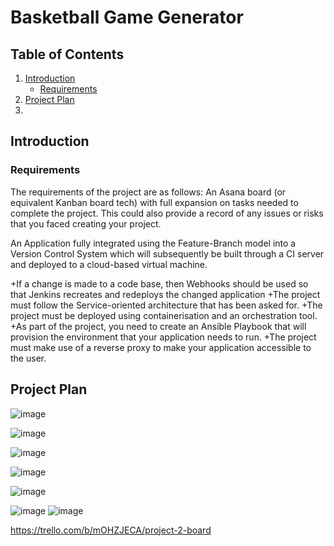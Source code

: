 # Basketball Game Generator


## Table of Contents

1. [Introduction](https://github.com/umayr12/SFIA2#Introduction)
    + [Requirements](https://github.com/umayr12/SFIA2#requirements)
2. [Project Plan](https://github.com/umayr12/SFIA2#project-plan)
3. 


## Introduction
### Requirements
The requirements of the project are as follows:
An Asana board (or equivalent Kanban board tech) with full expansion on tasks needed to complete the project. This could also provide a record of any issues or risks that you faced creating your project.

An Application fully integrated using the Feature-Branch model into a Version Control System which will subsequently be built through a CI server and deployed to a cloud-based virtual machine.

+If a change is made to a code base, then Webhooks should be used so that Jenkins recreates and redeploys the changed application
+The project must follow the Service-oriented architecture that has been asked for.
+The project must be deployed using containerisation and an orchestration tool.
+As part of the project, you need to create an Ansible Playbook that will provision the environment that your application needs to run.
+The project must make use of a reverse proxy to make your application accessible to the user.

## Project Plan

![image](https://user-images.githubusercontent.com/84901993/126125505-be170ffa-3beb-4f33-9a00-f0f4906e7ed8.png)

![image](https://user-images.githubusercontent.com/84901993/126126281-c2c616ca-d6f1-4a8f-88f4-0d552bb56787.png)

![image](https://user-images.githubusercontent.com/84901993/126126398-eb7e2d06-2de7-4155-acf4-dfdb7527a280.png)

![image](https://user-images.githubusercontent.com/84901993/126129689-2013d206-c200-4a36-97ac-c8e37704b3b5.png)

![image](https://user-images.githubusercontent.com/84901993/126130003-66de1615-ff5f-446b-9d1c-757e7f3c9b41.png)


![image](https://user-images.githubusercontent.com/84901993/126126622-2bc51906-e5c6-4b7f-8d53-7e2fd7618676.png)
![image](https://user-images.githubusercontent.com/84901993/126126665-ff3ef016-62b9-400b-ba0f-94d826e2ece0.png)

https://trello.com/b/mOHZJECA/project-2-board
